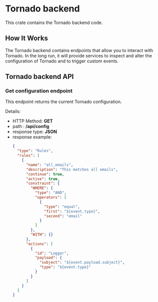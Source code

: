 # Tornado backend

This crate contains the Tornado backend code.


## How It Works

The Tornado backend contains endpoints that allow you to interact with Tornado.
In the long run, it will provide services to inspect and alter the configuration
of Tornado and to trigger custom events.

## Tornado backend API

### Get configuration endpoint 

This endpoint returns the current Tornado configuration.

Details:
- HTTP Method: __GET__
- path : __/api/config__
- response type: __JSON__ 
- response example:
   ```json
   {
     "type": "Rules",
     "rules": [
       {
         "name": "all_emails",
         "description": "This matches all emails",
         "continue": true,
         "active": true,
         "constraint": {
           "WHERE": {
             "type": "AND",
             "operators": [
               {
                 "type": "equal",
                 "first": "${event.type}",
                 "second": "email"
               }
             ]
           },
           "WITH": {}
         },
         "actions": [
           {
             "id": "Logger",
             "payload": {
               "subject": "${event.payload.subject}",
               "type": "${event.type}"
             }
           }
         ]
       }
     ]
   }
   ```

